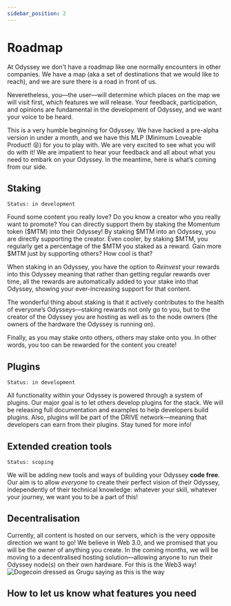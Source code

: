 ```yaml
---
sidebar_position: 2
---
```

# Roadmap
At Odyssey we don't have a roadmap like one normally encounters in other companies. We have a map (aka a set of destinations that we would like to reach), and we are sure there is a road in front of us.

Neveretheless, you—the user—will determine which places on the map we will visit first, which features we will release. Your feedback, participation, and opinions are fundamental in the development of Odyssey, and we want your voice to be heard.

This is a very humble beginning for Odyssey. We have hacked a pre-alpha version in under a month, and we have this MLP (Minimum Loveable Product! 😝) for you to play with. We are very excited to see what you will do with it! We are impatient to hear your feedback and all about what you need to embark on your Odyssey. In the meantime, here is what’s coming from our side.
## Staking
`Status: in development`

Found some content you really love? Do you know a creator who you really want to promote? You can directly support them by staking the Momentum token ($MTM) into their Odyssey! By staking $MTM into an Odyssey, you are directly supporting the creator. Even cooler, by staking $MTM, you regularly get a percentage of the $MTM you staked as a reward. Gain more $MTM just by supporting others? How cool is that?

When staking in an Odyssey, you have the option to *Reinvest* your rewards into this Odyssey meaning that rather than getting regular rewards over time, all the rewards are automatically added to your stake into that Odyssey, showing your ever-increasing support for that content. 

The wonderful thing about staking is that it actively contributes to the health of everyone’s Odysseys—staking rewards not only go to you, but to the creator of the Odyssey you are hosting as well as to the node owners (the owners of the hardware the Odyssey is running on).

Finally, as you may stake onto others, others may stake onto you. In other words, you too can be rewarded for the content you create!
## Plugins
`Status: in development`

All functionality within your Odyssey is powered through a system of plugins. Our major goal is to let others develop plugins for the stack. We will be releasing full documentation and examples to help developers build plugins. Also, plugins will be part of the DRIVE network—meaning that developers can earn from their plugins. Stay tuned for more info!
## Extended creation tools
`Status: scoping`

We will be adding new tools and ways of building your Odyssey **code free**. Our aim is to allow *everyone* to create their perfect vision of their Odyssey, independently of their technical knowledge: whatever your skill, whatever your journey, we want you to be a part of this!
## Decentralisation
Currently, all content is hosted on our servers, which is the very opposite direction we want to go! We believe in Web 3.0, and we promised that you will be the owner of anything you create. In the coming months, we will be moving to a decentralised hosting solution—allowing anyone to run their Odyssey node(s) on their own hardware. For this is the Web3 way!<br />
![Dogecoin dressed as Grugu saying as this is the way](https://media.giphy.com/media/ovoSTOyTon8I9xTvKF/giphy.gif 'Dogecoin this is the way gif')
## How to let us know what features you need
